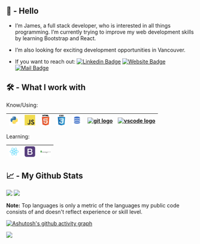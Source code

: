<h2> 👋 - Hello </h2>



- I’m James, a full stack developer, who is interested in all things programming. I’m currently trying to improve my web development skills by learning Bootstrap and React.

- I’m also looking for exciting development opportunities in Vancouver. 

- If you want to reach out:  <span> 
[![Linkedin Badge](https://img.shields.io/badge/-LinkedIn-0e76a8?style=flat-square&logo=Linkedin&logoColor=white)](https://linkedin.com/in/jamesburkedev)
[![Website Badge](https://img.shields.io/badge/Website-7A7ADB?style=flat-square&logo=google-chrome&logoColor=white)](https://www.jamesburke.dev)
[![Mail Badge](https://img.shields.io/badge/Mail-2CA5E0?style=flat-square&logo=telegram&logoColor=white)](mailto:info@jamesburke.dev)
</span>

<h2> 🛠️ - What I work with  </h2>
Know/Using:
  
|  [<img src="https://raw.githubusercontent.com/github/explore/80688e429a7d4ef2fca1e82350fe8e3517d3494d/topics/python/python.png" alt="python logo" width="28">](https://www.python.org/)  |  [<img src="https://raw.githubusercontent.com/github/explore/80688e429a7d4ef2fca1e82350fe8e3517d3494d/topics/javascript/javascript.png" alt="js logo" width="28">](https://developer.mozilla.org/en-US/docs/Web/JavaScript)  |  [<img src="https://raw.githubusercontent.com/github/explore/80688e429a7d4ef2fca1e82350fe8e3517d3494d/topics/html/html.png" alt="html logo" width="28">](https://developer.mozilla.org/en-US/docs/Web/HTML)  |  [<img src="https://raw.githubusercontent.com/github/explore/80688e429a7d4ef2fca1e82350fe8e3517d3494d/topics/css/css.png" alt="css logo" width="28">](https://developer.mozilla.org/en-US/docs/Web/CSS)  |  [<img src="https://raw.githubusercontent.com/github/explore/80688e429a7d4ef2fca1e82350fe8e3517d3494d/topics/sql/sql.png" alt="sql logo" width="28">](https://www.mysql.com/)  |   [<img src="https://raw.githubusercontent.com/Delta456/Delta456/master/img/git.png" alt="git logo" width="28">](https://git-scm.com/)  |  [<img src="https://raw.githubusercontent.com/Delta456/Delta456/master/img/vscode.png" alt="vscode logo" width="28">](https://code.visualstudio.com/)  |
|---|---|---|---|---|---|---|

Learning:
  
|  [<img src="https://raw.githubusercontent.com/github/explore/80688e429a7d4ef2fca1e82350fe8e3517d3494d/topics/react/react.png" alt="ts logo" width="28">](https://reactjs.org/)  |  [<img src="https://raw.githubusercontent.com/github/explore/80688e429a7d4ef2fca1e82350fe8e3517d3494d/topics/bootstrap/bootstrap.png" alt="rust logo" width="28">](https://getbootstrap.com/)  |  [<img src="https://raw.githubusercontent.com/github/explore/80688e429a7d4ef2fca1e82350fe8e3517d3494d/topics/mongodb/mongodb.png" alt="mongo logo" width="28">](https://www.mongodb.com/)  |  
|---|---|---|
  

<h2> 📈 - My Github Stats </h2>

<p>
  <img height="220em" src="https://github-readme-stats.vercel.app/api/top-langs/?username=jburke234&show_icons=true&hide_border=true&langs_count=5"/>
  <img height="220em" src="https://github-readme-stats.vercel.app/api?username=jburke234&show_icons=true&hide_border=true&&count_private=true&include_all_commits=true" />
</p>
<p>
  <b>Note:</b> Top languages is only a metric of the languages my public code consists of and doesn't reflect experience or skill level.
</p>

[![Ashutosh's github activity graph](https://activity-graph.herokuapp.com/graph?username=jburke234&bg_color=ffffff&color=0e76a8&line=0e76a8&point=0e76a8&area=false&hide_border=true)](https://github.com/ashutosh00710/github-readme-activity-graph)


![](https://visitor-badge.glitch.me/badge?page_id=jburke234)


<!---

Learning links: 
[<img src="https://raw.githubusercontent.com/github/explore/80688e429a7d4ef2fca1e82350fe8e3517d3494d/topics/docker/docker.png" alt="docker logo" width="28">](https://www.docker.com/)  |  [<img src="https://raw.githubusercontent.com/github/explore/80688e429a7d4ef2fca1e82350fe8e3517d3494d/topics/kubernetes/kubernetes.png" alt="kubernetes logo" width="28">](https://kubernetes.io/)  |  [<img src="https://raw.githubusercontent.com/Delta456/Delta456/master/img/aws.png" alt="aws logo" width="28">](https://aws.amazon.com/)  
---|---|---|


<details>
  <summary style="display: inline;"><h2 style="display: inline;"> 📈 - My Github Stats </h2></summary>
  <br>
<p>
  <img height="220em" src="https://github-readme-stats.vercel.app/api/top-langs/?username=jburke234&show_icons=true&hide_border=true&langs_count=5"/>
  <img height="220em" src="https://github-readme-stats.vercel.app/api?username=jburke234&show_icons=true&hide_border=true&&count_private=true&include_all_commits=true" />
</p>
<p>
  <b>Note:</b> Top languages is only a metric of the languages my public code consists of and doesn't reflect experience or skill level.
</p>
</details>

jburke234/jburke234 is a ✨ special ✨ repository because its `README.md` (this file) appears on your GitHub profile.
You can click the Preview link to take a look at your changes.
--->
